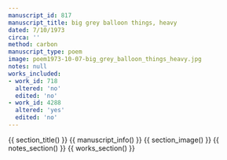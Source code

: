 ```yaml
---
manuscript_id: 817
manuscript_title: big grey balloon things, heavy
dated: 7/10/1973
circa: ''
method: carbon
manuscript_type: poem
image: poem1973-10-07-big_grey_balloon_things_heavy.jpg
notes: null
works_included:
- work_id: 718
  altered: 'no'
  edited: 'no'
- work_id: 4288
  altered: 'yes'
  edited: 'no'
---
```


{{ section_title() }}
{{ manuscript_info() }}
{{ section_image() }}
{{ notes_section() }}
{{ works_section() }}
